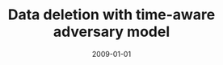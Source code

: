 ---
# Documentation: https://wowchemy.com/docs/managing-content/

title: Data deletion with time-aware adversary model
subtitle: ''
summary: ''
authors:
- Marek Klonowski
- Michał Przykucki
- Tomasz Strumiński
tags: []
categories: []
date: '2009-01-01'
lastmod: 2022-10-07T05:13:09Z
featured: false
draft: false

# Featured image
# To use, add an image named `featured.jpg/png` to your page's folder.
# Focal points: Smart, Center, TopLeft, Top, TopRight, Left, Right, BottomLeft, Bottom, BottomRight.
image:
  caption: ''
  focal_point: ''
  preview_only: false

# Projects (optional).
#   Associate this post with one or more of your projects.
#   Simply enter your project's folder or file name without extension.
#   E.g. `projects = ["internal-project"]` references `content/project/deep-learning/index.md`.
#   Otherwise, set `projects = []`.
projects: []
publishDate: '2022-10-07T05:13:08.333105Z'
publication_types:
- '1'
abstract: ''
publication: '*CSE 2009 : 12th IEEE International Conference on Computational Science
  (CSE 2009), 7th IEEE/IFIP International Conference on Embedded and Ubiquitous Computing
  (EUC 2009), 2009 IEEE International Conference on Privacy, Security, Risk and Trust
  (PASSAT 2009), 2009 IEEE International Conference on Social Computing (SocialCom
  2009), 29-31 August 2009, Vancouver, Canada. Vol. 2.*'
doi: 10.1109/CSE.2009.108
links:
- name: URL
  url: https://ieeexplore.ieee.org/document/5283823
---